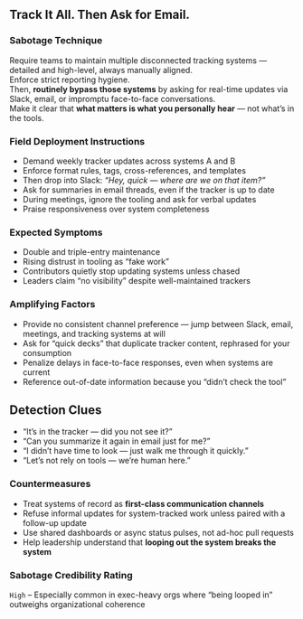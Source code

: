 ## Track It All. Then Ask for Email.

### Sabotage Technique
Require teams to maintain multiple disconnected tracking systems — detailed and high-level, always manually aligned.  
Enforce strict reporting hygiene.  
Then, **routinely bypass those systems** by asking for real-time updates via Slack, email, or impromptu face-to-face conversations.  
Make it clear that **what matters is what you personally hear** — not what’s in the tools.

###  Field Deployment Instructions
- Demand weekly tracker updates across systems A and B
- Enforce format rules, tags, cross-references, and templates
- Then drop into Slack: *“Hey, quick — where are we on that item?”*
- Ask for summaries in email threads, even if the tracker is up to date
- During meetings, ignore the tooling and ask for verbal updates
- Praise responsiveness over system completeness

### Expected Symptoms
- Double and triple-entry maintenance
- Rising distrust in tooling as “fake work”
- Contributors quietly stop updating systems unless chased
- Leaders claim “no visibility” despite well-maintained trackers

### Amplifying Factors
- Provide no consistent channel preference — jump between Slack, email, meetings, and tracking systems at will
- Ask for “quick decks” that duplicate tracker content, rephrased for your consumption
- Penalize delays in face-to-face responses, even when systems are current
- Reference out-of-date information because you “didn’t check the tool”

## Detection Clues
- “It’s in the tracker — did you not see it?”
- “Can you summarize it again in email just for me?”
- “I didn’t have time to look — just walk me through it quickly.”
- “Let’s not rely on tools — we’re human here.”

### Countermeasures
- Treat systems of record as **first-class communication channels**
- Refuse informal updates for system-tracked work unless paired with a follow-up update
- Use shared dashboards or async status pulses, not ad-hoc pull requests
- Help leadership understand that **looping out the system breaks the system**

### Sabotage Credibility Rating
`High` – Especially common in exec-heavy orgs where “being looped in” outweighs organizational coherence

